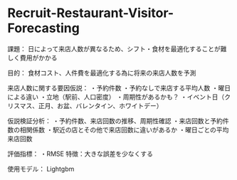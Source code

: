 # Recruit-Restaurant-Visitor-Forecasting

課題：
日によって来店人数が異なるため、シフト・食材を最適化することが難しく費用がかかる

目的：
食材コスト、人件費を最適化する為に将来の来店人数を予測

来店人数に関する要因仮説：
・予約件数
・予約なしで来店する平均人数
・曜日による違い
・立地（駅前、人口密度）
・周期性があるかも？
・イベント日（クリスマス、正月、お盆、バレンタイン、ホワイトデー）

仮説検証分析：
・予約件数、来店回数の推移、周期性確認
・来店回数と予約件数の相関係数
・駅近の店とその他で来店回数に違いがあるか
・曜日ごとの平均来店回数

評価指標：
・RMSE 特徴：大きな誤差を少なくする

使用モデル：
Lightgbm